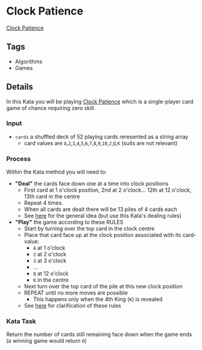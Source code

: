 # Clock Patience

[Clock Patience](https://www.codewars.com/kata/58e8f020fd89eaa1cf0000c2/javascript)

## Tags

- Algorithms
- Games

## Details

In this Kata you will be playing [Clock Patience](https://en.wikipedia.org/wiki/Clock_Patience) which is a single-player card game of chance requiring zero skill.

### Input

- `cards` a shuffled deck of 52 playing cards reresented as a string array
  - card values are `A`,`2`,`3`,`4`,`5`,`6`,`7`,`8`,`9`,`10`,`J`,`Q`,`K` (suits are not relevant)

### Process

Within the Kata method you will need to:

- **"Deal"** the cards face down one at a time into clock positions
  - First card at 1 o'clock position, 2nd at 2 o'clock... 12th at 12 o'clock, 13th card in the centre
  - Repeat 4 times.
  - When all cards are dealt there will be 13 piles of 4 cards each
  - See [here](http://www.wikihow.com/Play-Clock-Patience) for the general idea (but use this Kata's dealing rules)
- **"Play"** the game according to these RULES
  - Start by turning over the top card in the clock centre
  - Place that card face up at the clock position associated with its card-value:
    - `A` at 1 o'clock
    - `2` at 2 o'clock
    - `3` at 3 o'clock
    - ...
    - `Q` at 12 o'clock
    - `K` in the centre
  - Next turn over the top card of the pile at this new clock position
  - REPEAT until no more moves are possible
    - This happens only when the 4th King (`K`) is revealed
  - See [here](http://www.wikihow.com/Play-Clock-Patience) for clarification of these rules

### **Kata Task**

Return the number of cards still remaining face down when the game ends (a winning game would return `0`)
